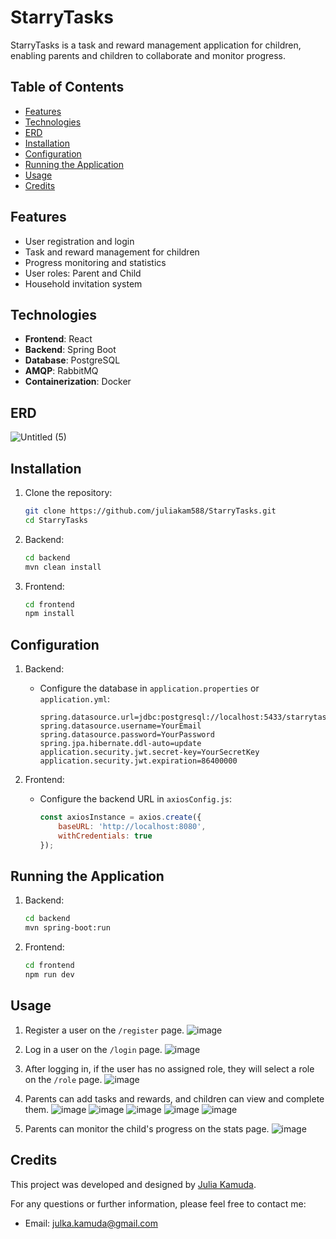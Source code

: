 # StarryTasks

StarryTasks is a task and reward management application for children, enabling parents and children to collaborate and monitor progress.

## Table of Contents

- [Features](#features)
- [Technologies](#technologies)
- [ERD](#erd)
- [Installation](#installation)
- [Configuration](#configuration)
- [Running the Application](#running-the-application)
- [Usage](#usage)
- [Credits](#credits)

## Features

- User registration and login
- Task and reward management for children
- Progress monitoring and statistics
- User roles: Parent and Child
- Household invitation system

## Technologies

- **Frontend**: React
- **Backend**: Spring Boot
- **Database**: PostgreSQL
- **AMQP**: RabbitMQ
- **Containerization**: Docker


## ERD
![Untitled (5)](https://github.com/juliakam588/StarryTasks/assets/77432872/43ffe009-cf96-4b45-97f3-c149f741bbb9)


## Installation

1. Clone the repository:
    ```bash
    git clone https://github.com/juliakam588/StarryTasks.git
    cd StarryTasks
    ```

2. Backend:
    ```bash
    cd backend
    mvn clean install
    ```

3. Frontend:
    ```bash
    cd frontend
    npm install
    ```

## Configuration

1. Backend:
   - Configure the database in `application.properties` or `application.yml`:
     ```properties
     spring.datasource.url=jdbc:postgresql://localhost:5433/starrytasks
     spring.datasource.username=YourEmail
     spring.datasource.password=YourPassword
     spring.jpa.hibernate.ddl-auto=update
     application.security.jwt.secret-key=YourSecretKey
     application.security.jwt.expiration=86400000
     ```

2. Frontend:
   - Configure the backend URL in `axiosConfig.js`:
     ```javascript
     const axiosInstance = axios.create({
         baseURL: 'http://localhost:8080',
         withCredentials: true
     });
     ```

## Running the Application

1. Backend:
    ```bash
    cd backend
    mvn spring-boot:run
    ```

2. Frontend:
    ```bash
    cd frontend
    npm run dev
    ```

## Usage

1. Register a user on the `/register` page.
   ![image](https://github.com/juliakam588/StarryTasks/assets/77432872/0ccd681c-8e53-4ce9-94d5-e92eee433025)

2. Log in a user on the `/login` page.
 ![image](https://github.com/juliakam588/StarryTasks/assets/77432872/d2be9cc9-e796-47a7-a8ed-b544ce5e0d26)

3. After logging in, if the user has no assigned role, they will select a role on the `/role` page.
   ![image](https://github.com/juliakam588/StarryTasks/assets/77432872/4386b653-e23d-4abe-9c52-f311bd376371)

4. Parents can add tasks and rewards, and children can view and complete them.
![image](https://github.com/juliakam588/StarryTasks/assets/77432872/8b2e7233-7beb-48de-aca5-522298ad2e92)
![image](https://github.com/juliakam588/StarryTasks/assets/77432872/17b9ffd5-8016-4630-af9e-7ba26448e59a)
![image](https://github.com/juliakam588/StarryTasks/assets/77432872/e0b13846-18db-4732-9e58-3d81f12d5e12)
![image](https://github.com/juliakam588/StarryTasks/assets/77432872/41145f41-4ad4-41da-91b2-d7aa2002ed03)
![image](https://github.com/juliakam588/StarryTasks/assets/77432872/a0a89509-a307-4fb2-914b-fefa418c5d77)

   
5. Parents can monitor the child's progress on the stats page.
![image](https://github.com/juliakam588/StarryTasks/assets/77432872/7dd14cc6-b519-4052-8976-f935004620ca)



## Credits

This project was developed and designed by [Julia Kamuda](https://github.com/juliakam588). 

For any questions or further information, please feel free to contact me:

- Email: julka.kamuda@gmail.com
